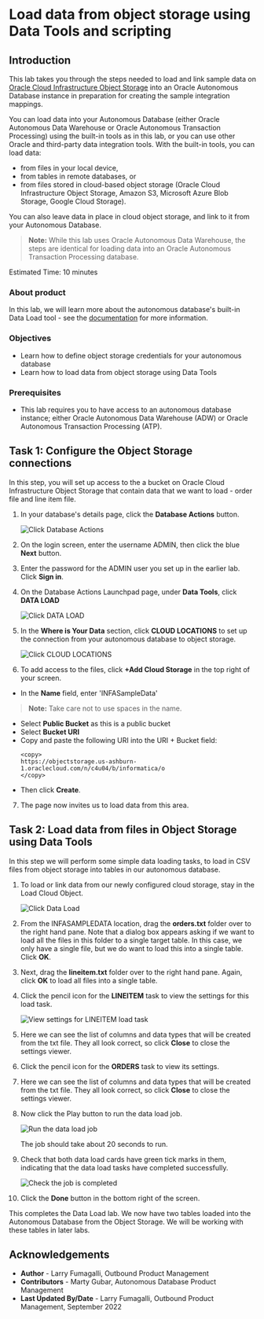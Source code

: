# Load data from object storage using Data Tools and scripting

## Introduction

This lab takes you through the steps needed to load and link sample data on [Oracle Cloud Infrastructure Object Storage](https://www.oracle.com/cloud/storage/object-storage.html) into an Oracle Autonomous Database instance in preparation for creating the sample integration mappings.

You can load data into your Autonomous Database (either Oracle Autonomous Data Warehouse or Oracle Autonomous Transaction Processing) using the built-in tools as in this lab, or you can use other Oracle and third-party data integration tools. With the built-in tools, you can load data:

+ from files in your local device,
+ from tables in remote databases, or
+ from files stored in cloud-based object storage (Oracle Cloud Infrastructure Object Storage, Amazon S3, Microsoft Azure Blob Storage, Google Cloud Storage).

You can also leave data in place in cloud object storage, and link to it from your Autonomous Database.

> **Note:** While this lab uses Oracle Autonomous Data Warehouse, the steps are identical for loading data into an Oracle Autonomous Transaction Processing database.

Estimated Time: 10 minutes

### About product

In this lab, we will learn more about the autonomous database's built-in Data Load tool - see the [documentation](https://docs.oracle.com/en/cloud/paas/autonomous-database/adbsa/data-load.html#GUID-E810061A-42B3-485F-92B8-3B872D790D85) for more information.

### Objectives

+ Learn how to define object storage credentials for your autonomous database
+ Learn how to load data from object storage using Data Tools

### Prerequisites

+ This lab requires you to have access to an autonomous database instance; either Oracle Autonomous Data Warehouse (ADW) or Oracle Autonomous Transaction Processing (ATP).

## Task 1: Configure the Object Storage connections

In this step, you will set up access to the a bucket on Oracle Cloud Infrastructure Object Storage that contain data that we want to load - order file and line item file.

1. In your database's details page, click the **Database Actions** button.

	  ![Click Database Actions](images/launchdbactions.png)

2. On the login screen, enter the username ADMIN, then click the blue **Next** button.

3. Enter the password for the ADMIN user you set up in the earlier lab. Click **Sign in**.

4. On the Database Actions Launchpad page, under **Data Tools**, click **DATA LOAD**

    ![Click DATA LOAD](images/dataload.png)

5. In the **Where is Your Data** section, click **CLOUD LOCATIONS** to set up the connection from your autonomous database to object storage.

    ![Click CLOUD LOCATIONS](images/cloudstore.png)

6. To add access to the files, click **+Add Cloud Storage** in the top right of your screen.

-   In the **Name** field, enter 'INFASampleData'

> **Note:** Take care not to use spaces in the name.

-   Select **Public Bucket** as this is a public bucket
-   Select **Bucket URI** 
-   Copy and paste the following URI into the URI + Bucket field:
    ```
    <copy>
    https://objectstorage.us-ashburn-1.oraclecloud.com/n/c4u04/b/informatica/o
    </copy>
    ```
-   Then click **Create**.

7. The page now invites us to load data from this area. 


## Task 2: Load data from files in Object Storage using Data Tools

In this step we will perform some simple data loading tasks, to load in CSV files from object storage into tables in our autonomous database.

1. To load or link data from our newly configured cloud storage, stay in the Load Cloud Object.

    ![Click Data Load](images/backtodataload.png)

    

3. From the INFASAMPLEDATA location, drag the **orders.txt** folder over to the right hand pane. Note that a dialog box appears asking if we want to load all the files in this folder to a single target table. In this case, we only have a single file, but we do want to load this into a single table. Click **OK**.

4. Next, drag the **lineitem.txt** folder over to the right hand pane. Again, click **OK** to load all files into a single table.


5. Click the pencil icon for the **LINEITEM** task to view the settings for this load task.

    ![View settings for LINEITEM load task](images/cc_viewsettings.png)

    

    

6. Here we can see the list of columns and data types that will be created from the txt file. They all look correct, so click **Close** to close the settings viewer.

7. Click the pencil icon for the **ORDERS** task to view its settings. 

8. Here we can see the list of columns and data types that will be created from the txt file. They all look correct, so click **Close** to close the settings viewer.

9. Now click the Play button to run the data load job.

    ![Run the data load job](images/rundataload.png)

    The job should take about 20 seconds to run.

10. Check that both data load cards have green tick marks in them, indicating that the data load tasks have completed successfully.

    ![Check the job is completed](images/loadcompleted.png)

11. Click the **Done** button in the bottom right of the screen.

This completes the Data Load lab. We now have two tables loaded into the Autonomous Database from the Object Storage. We will be working with these tables in later labs.

## Acknowledgements

* **Author** - Larry Fumagalli, Outbound Product Management
* **Contributors** -  Marty Gubar, Autonomous Database Product Management
* **Last Updated By/Date** - Larry Fumagalli, Outbound Product Management, September 2022

